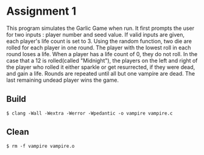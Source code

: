 # Assignment 1

This program simulates the Garlic Game when run. It first prompts the user for two inputs : player number and seed value. If valid inputs are given, each player's life count is set to 3. Using the random function, two die are rolled for each player in one round. The player with the lowest roll in each round loses a life. When a player has a life count of 0, they do not roll. In the case that a 12 is rolled(called "Midnight"), the players on the left and right of the player who rolled it either sparkle or get resurrected, if they were dead, and gain a life. Rounds are repeated until all but one vampire are dead. The last remaining undead player wins the game.

## Build 

    $ clang -Wall -Wextra -Werror -Wpedantic -o vampire vampire.c

## Clean

    $ rm -f vampire vampire.o 
